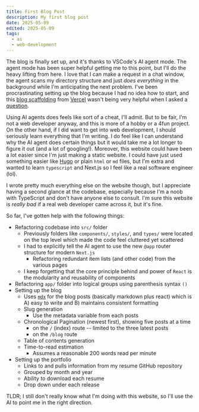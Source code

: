 ```yaml
---
title: First Blog Post
description: My first blog post
date: 2025-05-09
edited: 2025-05-09
tags:
  - ai
  - web-development
---
```


The blog is finally set up, and it's thanks to VSCode's AI agent mode. The agent
mode has been super helpful getting me to this point, but I'll do the heavy
lifting from here. I love that I can make a request in a chat window, the agent
scans my directory structure and just _does everything_ in the background while
I'm anticipating the next problem. I've been procrastinating setting up the blog
because I had no idea how to start, and this [blog
scaffolding](https://vercel.com/templates/next.js/nextjs-portfolio) from
[Vercel](https://vercel.com/home) wasn't being very helpful when I asked a
[question](https://github.com/vercel/examples/issues/967).

Using AI agents does feels like sort of a cheat, I'll admit. But to be fair, I'm
not a web developer anyway, and this is more of a hobby or a 4fun project. On
the other hand, if I did want to get into web development, I should seriously
learn everything that I'm writing. I do feel like I can understand why the AI
agent does certain things but it would take me a lot longer to figure it out
(and a lot of googling!). Moreover, this website could have been a lot easier
since I'm just making a static website. I could have just used something easier
like [Hugo](https://gohugo.io) or plain `html` or `md` files, but I'm extra
and wanted to learn `typescript` and Next.js so I feel like a real software
engineer (lol).

I wrote pretty much everything else on the website though, but I appreciate
having a second glance at the codebase, especially because I'm a noob with
TypeScript and don't have anyone else to consult. I'm sure this website is
_really bad_ if a real web developer came across it, but it's fine.

So far, I've gotten help with the following things:

- Refactoring codebase into `src/` folder
  - Previously folders like `components/`, `styles/`, and `types/` were located
    on the top level which made the code feel cluttered yet scattered
  - I had to explicitly tell the AI agent to use the new `@app` router structure
    for modern `Next.js`
    - Refactoring redundant item lists (and other code) from the various pages
  - I keep forgetting that the core principle behind and power of `React` is the
    modularity and reusability of components
- Refactoring `app/` folder into logical groups using parenthesis syntax `()`
- Setting up the blog
  - Uses [`mdx`](https://mdxjs.com) for the blog posts (basically markdown plus
    react) which is A) easy to write and B) maintains consistent formatting
  - Slug generation
    - Use the metadata variable from each posts
  - Chronological Pagination (newest first), showing five posts at a time
    - on the `/` (index) route -- limited to the three latest posts
    - on the `/blog` route
  - Table of contents generation
  - Time-to-read estimation
    - Assumes a reasonable 200 words read per minute
- Setting up the portfolio
  - Links to and pulls information from my resume GitHub repository
  - Grouped by month and year
  - Ability to download each resume
  - Drop down under each release

TLDR; I still don't really know what I'm doing with this website, so I'll use
the AI to point me in the right direction.
